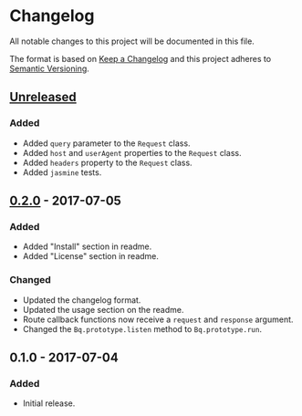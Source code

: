 Changelog
=========
All notable changes to this project will be documented in this file.

The format is based on [Keep a Changelog](http://keepachangelog.com/en/1.0.0/)
and this project adheres to [Semantic Versioning](http://semver.org/spec/v2.0.0.html).

[Unreleased]
------------
### Added
- Added `query` parameter to the `Request` class.
- Added `host` and `userAgent` properties to the `Request` class.
- Added `headers` property to the `Request` class.
- Added `jasmine` tests.

[0.2.0] - 2017-07-05
--------------------
### Added
- Added "Install" section in readme.
- Added "License" section in readme.

### Changed
- Updated the changelog format.
- Updated the usage section on the readme.
- Route callback functions now receive a `request` and `response` argument.
- Changed the `Bq.prototype.listen` method to `Bq.prototype.run`.

0.1.0 - 2017-07-04
------------------
### Added
- Initial release.

[Unreleased]: https://github.com/becquerel-js/framework/compare/v0.2.0...HEAD
[0.2.0]: https://github.com/becquerel-js/framework/compare/v0.1.0...v0.2.0